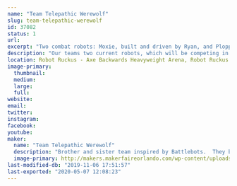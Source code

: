 ```yaml
---
name: "Team Telepathic Werewolf"
slug: team-telepathic-werewolf
id: 37082
status: 1
url: 
excerpt: "Two combat robots: Moxie, built and driven by Ryan, and Plopper, built and driven by Emma. "
description: "Our teams two current robots, which will be competing in the Robot Ruckus are Moxie, a drum spinner, built and driven by Ryan, and Plopper, a drum spinner built and driven by Emma."
location: Robot Ruckus - Axe Backwards Heavyweight Arena, Robot Ruckus - Small Arena
image-primary:
  thumbnail: 
  medium: 
  large: 
  full: 
website: 
email: 
twitter: 
instagram: 
facebook: 
youtube: 
maker:
  name: "Team Telepathic Werewolf"
  description: "Brother and sister team inspired by Battlebots.  They began building and battling robots when Ryan was 10 and Emma was 8. "
  image-primary: http://makers.makerfaireorlando.com/wp-content/uploads/2019/08/381EF6D0-B95A-4606-86E9-87B07D8FF749-768x1024.jpeg
last-modified-db: "2019-11-06 17:51:57"
last-exported: "2020-05-07 12:08:23"
---
```

